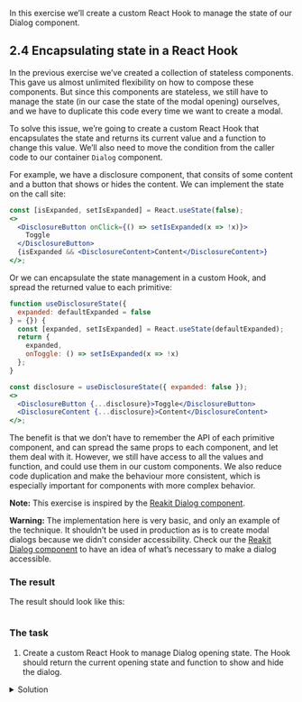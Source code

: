 In this exercise we’ll create a custom React Hook to manage the state of our Dialog component.

## 2.4 Encapsulating state in a React Hook

In the previous exercise we’ve created a collection of stateless components. This gave us almost unlimited flexibility on how to compose these components. But since this components are stateless, we still have to manage the state (in our case the state of the modal opening) ourselves, and we have to duplicate this code every time we want to create a modal.

To solve this issue, we’re going to create a custom React Hook that encapsulates the state and returns its current value and a function to change this value. We’ll also need to move the condition from the caller code to our container `Dialog` component.

For example, we have a disclosure component, that consits of some content and a button that shows or hides the content. We can implement the state on the call site:

```jsx static
const [isExpanded, setIsExpanded] = React.useState(false);
<>
  <DisclosureButton onClick={() => setIsExpanded(x => !x)}>
    Toggle
  </DisclosureButton>
  {isExpanded && <DisclosureContent>Content</DisclosureContent>}
</>;
```

Or we can encapsulate the state management in a custom Hook, and spread the returned value to each primitive:

```jsx static
function useDisclosureState({
  expanded: defaultExpanded = false
} = {}) {
  const [expanded, setIsExpanded] = React.useState(defaultExpanded);
  return {
    expanded,
    onToggle: () => setIsExpanded(x => !x)
  };
}

const disclosure = useDisclosureState({ expanded: false });
<>
  <DisclosureButton {...disclosure}>Toggle</DisclosureButton>
  <DisclosureContent {...disclosure}>Content</DisclosureContent>
</>;
```

The benefit is that we don’t have to remember the API of each primitive component, and can spread the same props to each component, and let them deal with it. However, we still have access to all the values and function, and could use them in our custom components. We also reduce code duplication and make the behaviour more consistent, which is especially important for components with more complex behavior.

**Note:** This exercise is inspired by the [Reakit Dialog component](https://reakit.io/docs/dialog/).

**Warning:** The implementation here is very basic, and only an example of the technique. It shouldn’t be used in production as is to create modal dialogs because we didn’t consider accessibility. Check our the [Reakit Dialog component](https://reakit.io/docs/dialog/#accessibility) to have an idea of what’s necessary to make a dialog accessible.

### The result

The result should look like this:

```jsx {"file": "final/Dialog.md", "noeditor": true}
```

### The task

1. Create a custom React Hook to manage Dialog opening state. The Hook should return the current opening state and function to show and hide the dialog.

<details>
 <summary>Solution</summary>

The `Dialog` component (`src/exercises/2-3-Compound_components/Dialog.js`):

```jsx {"file": "final/Dialog.js", "static": true}
```

The usage (`src/exercises/2-3-Compound_components/Dialog.md`):

```md {"file": "final/Dialog.md", "static": true}
```

</details>
